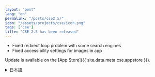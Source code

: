 ```yaml
---
layout: "post"
lang: "en"
permalink: "/posts/cse2.5/"
icon: "/assets/projects/cse/icon.png"
tags: ['cse']
title: "CSE 2.5 has been released"
---
```


- Fixed redirect loop problem with some search engines
- Fixed accessibility settings for images in app

Update is available on the [App Store]({{ site.data.meta.cse.appstore }}).

<details lang="ja">
  <summary>日本語</summary>

- 一部の検索エンジンでリダイレクトループが発生する問題を修正
- アプリ内の画像のアクセシビリティ設定を修正

アップデートは[App Store]({{ site.data.meta.cse.appstore }})で利用可能です。

</details>
